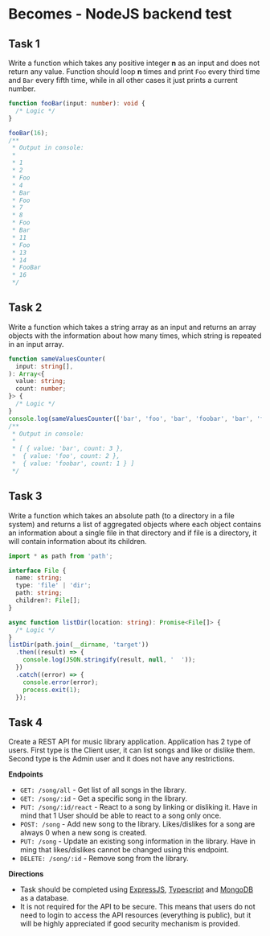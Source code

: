 # Becomes - NodeJS backend test

## Task 1

Write a function which takes any positive integer **n** as an input and does not return any value. Function should loop **n** times and print `Foo` every third time and `Bar` every fifth time, while in all other cases it just prints a current number.

```ts
function fooBar(input: number): void {
  /* Logic */
}

fooBar(16);
/**
 * Output in console:
 *
 * 1
 * 2
 * Foo
 * 4
 * Bar
 * Foo
 * 7
 * 8
 * Foo
 * Bar
 * 11
 * Foo
 * 13
 * 14
 * FooBar
 * 16
 */
```

## Task 2

Write a function which takes a string array as an input and returns an array objects with the information about how many times, which string is repeated in an input array.

```ts
function sameValuesCounter(
  input: string[],
): Array<{
  value: string;
  count: number;
}> {
  /* Logic */
}
console.log(sameValuesCounter(['bar', 'foo', 'bar', 'foobar', 'bar', 'foo']));
/**
 * Output in console:
 *
 * [ { value: 'bar', count: 3 },
 *  { value: 'foo', count: 2 },
 *  { value: 'foobar', count: 1 } ]
 */
```

## Task 3

Write a function which takes an absolute path (to a directory in a file system) and returns a list of aggregated objects where each object contains an information about a single file in that directory and if file is a directory, it will contain information about its children.

```ts
import * as path from 'path';

interface File {
  name: string;
  type: 'file' | 'dir';
  path: string;
  children?: File[];
}

async function listDir(location: string): Promise<File[]> {
  /* Logic */
}
listDir(path.join(__dirname, 'target'))
  .then((result) => {
    console.log(JSON.stringify(result, null, '  '));
  })
  .catch((error) => {
    console.error(error);
    process.exit(1);
  });
```

## Task 4

Create a REST API for music library application. Application has 2 type of users. First type is the Client user, it can list songs and like or dislike them. Second type is the Admin user and it does not have any restrictions.

**Endpoints**

- `GET: /song/all` - Get list of all songs in the library.
- `GET: /song/:id` - Get a specific song in the library.
- `PUT: /song/:id/react` - React to a song by linking or disliking it. Have in mind that 1 User should be able to react to a song only once.
- `POST: /song` - Add new song to the library. Likes/dislikes for a song are always 0 when a new song is created.
- `PUT: /song` - Update an existing song information in the library. Have in ming that likes/dislikes cannot be changed using this endpoint.
- `DELETE: /song/:id` - Remove song from the library.

**Directions**

- Task should be completed using [ExpressJS](https://expressjs.com/), [Typescript](https://www.typescriptlang.org/) and [MongoDB](https://www.mongodb.com/) as a database.
- It is not required for the API to be secure. This means that users do not need to login to access the API resources (everything is public), but it will be highly appreciated if good security mechanism is provided.

